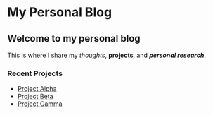 # My Personal Blog

## Welcome to my personal blog

This is where I share my *thoughts*, **projects**, and ***personal research***.

### Recent Projects

- [Project Alpha](link-to-project)
- [Project Beta](link-to-project)
- [Project Gamma](link-to-project)

